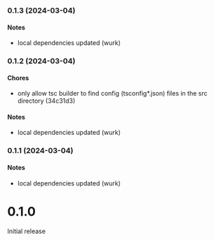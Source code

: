 ### 0.1.3 (2024-03-04)

#### Notes

- local dependencies updated (wurk)

### 0.1.2 (2024-03-04)

#### Chores

- only allow tsc builder to find config (tsconfig&#42;.json) files in the src directory (34c31d3)

#### Notes

- local dependencies updated (wurk)

### 0.1.1 (2024-03-04)

#### Notes

- local dependencies updated (wurk)

# 0.1.0

Initial release
